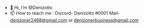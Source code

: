 - 👋 Hi, I’m @Denizotto
- 📫 How to reach me : Discord- Denizotto #0001 Mail- denizoner2468@gmail.com or denizonerbusiness@gmail.com

<!---
Denizotto/Denizotto is a ✨ special ✨ repository because its `README.md` (this file) appears on your GitHub profile.
You can click the Preview link to take a look at your changes.
--->
